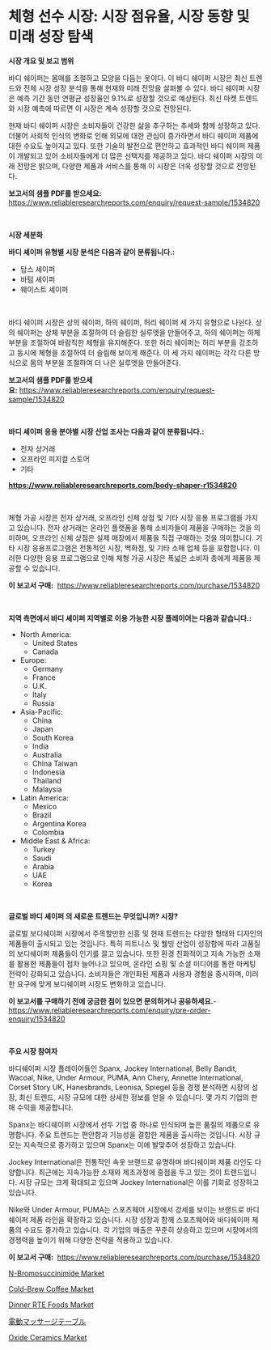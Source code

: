 <p><h1>체형 선수 시장: 시장 점유율, 시장 동향 및 미래 성장 탐색</h1></p><p><strong>시장 개요 및 보고 범위</strong></p>
<p><p>바디 쉐이퍼는 몸매를 조절하고 모양을 다듬는 옷이다. 이 바디 쉐이퍼 시장은 최신 트렌드와 전체 시장 성장 분석을 통해 현재와 미래 전망을 살펴볼 수 있다. 바디 쉐이퍼 시장은 예측 기간 동안 연평균 성장율인 9.1%로 성장할 것으로 예상된다. 최신 마켓 트렌드와 시장 예측에 따르면 이 시장은 계속 성장할 것으로 전망된다. </p><p>현재 바디 쉐이퍼 시장은 소비자들이 건강한 삶을 추구하는 추세와 함께 성장하고 있다. 더불어 사회적 인식의 변화로 인해 외모에 대한 관심이 증가하면서 바디 쉐이퍼 제품에 대한 수요도 높아지고 있다. 또한 기술의 발전으로 편안하고 효과적인 바디 쉐이퍼 제품이 개발되고 있어 소비자들에게 더 많은 선택지를 제공하고 있다. 바디 쉐이퍼 시장의 미래 전망은 밝으며, 다양한 제품과 서비스를 통해 이 시장은 더욱 성장할 것으로 전망된다.</p></p>
<p><strong>보고서의 샘플 PDF를 받으세요:</strong> <a href="https://www.reliableresearchreports.com/enquiry/request-sample/1534820">https://www.reliableresearchreports.com/enquiry/request-sample/1534820</a></p>
<p>&nbsp;</p>
<p><strong>시장 세분화</strong></p>
<p><strong>바디 셰이퍼 유형별 시장 분석은 다음과 같이 분류됩니다.:</strong></p>
<p><ul><li>탑스 셰이퍼</li><li>바텀 셰이퍼</li><li>웨이스트 셰이퍼</li></ul></p>
<p>&nbsp;</p>
<p><p>바디 쉐이퍼 시장은 상의 쉐이퍼, 하의 쉐이퍼, 허리 쉐이퍼 세 가지 유형으로 나뉜다. 상의 쉐이퍼는 상체 부분을 조절하여 더 슬림한 실루엣을 만들어주고, 하의 쉐이퍼는 하체 부분을 조절하여 바람직한 체형을 유지해준다. 또한 허리 쉐이퍼는 허리 부분을 강조하고 동시에 체형을 조절하여 더 슬림해 보이게 해준다. 이 세 가지 쉐이퍼는 각각 다른 방식으로 몸의 부분을 조절하여 더 나은 실루엣을 만들어준다.</p></p>
<p><strong>보고서의 샘플 PDF를 받으세요:</strong>&nbsp;<a href="https://www.reliableresearchreports.com/enquiry/request-sample/1534820">https://www.reliableresearchreports.com/enquiry/request-sample/1534820</a></p>
<p>&nbsp;</p>
<p><strong> 바디 셰이퍼 응용 분야별 시장 산업 조사는 다음과 같이 분류됩니다.:</strong></p>
<p><ul><li>전자 상거래</li><li>오프라인 피지컬 스토어</li><li>기타</li></ul></p>
<p><strong><a href="https://www.reliableresearchreports.com/body-shaper-r1534820">https://www.reliableresearchreports.com/body-shaper-r1534820</a></strong></p>
<p>&nbsp;</p>
<p><p>체형 가공 시장은 전자 상거래, 오프라인 신체 상점 및 기타 시장 응용 프로그램을 가지고 있습니다. 전자 상거래는 온라인 플랫폼을 통해 소비자들이 제품을 구매하는 것을 의미하며, 오프라인 신체 상점은 실제 매장에서 제품을 직접 구매하는 것을 의미합니다. 기타 시장 응용프로그램은 전통적인 시장, 백화점, 및 기타 소매 업체 등을 포함합니다. 이러한 다양한 응용 프로그램으로 인해 체형 가공 시장은 폭넓은 소비자 층에게 제품을 제공할 수 있습니다.</p></p>
<p><strong>이 보고서 구매:</strong>&nbsp; <a href="https://www.reliableresearchreports.com/purchase/1534820">https://www.reliableresearchreports.com/purchase/1534820</a></p>
<p>&nbsp;</p>
<p><strong>지역 측면에서 바디 셰이퍼 지역별로 이용 가능한 시장 플레이어는 다음과 같습니다.:</strong></p>
<p><ul>
    <li>
        North America:
        <ul>
            <li>United States</li>
            <li>Canada</li>
        </ul>
    </li>
    <li>
        Europe:
        <ul>
            <li>Germany</li>
            <li>France</li>
            <li>U.K.</li>
            <li>Italy</li>
            <li>Russia</li>
        </ul>
    </li>
    <li>
        Asia-Pacific:
        <ul>
            <li>China</li>
            <li>Japan</li>
            <li>South Korea</li>
            <li>India</li>
            <li>Australia</li>
            <li>China Taiwan</li>
            <li>Indonesia</li>
            <li>Thailand</li>
            <li>Malaysia</li>
        </ul>
    </li>
    <li>
        Latin America:
        <ul>
            <li>Mexico</li>
            <li>Brazil</li>
            <li>Argentina Korea</li>
            <li>Colombia</li>
        </ul>
    </li>
    <li>
        Middle East & Africa:
        <ul>
            <li>Turkey</li>
            <li>Saudi</li>
            <li>Arabia</li>
            <li>UAE</li>
            <li>Korea</li>
        </ul>
    </li>
    </ul></p>
<p>&nbsp;</p>
<p><strong>글로벌 바디 셰이퍼 의 새로운 트렌드는 무엇입니까? 시장?</strong></p>
<p><p>글로벌 보디쉐이퍼 시장에서 주목할만한 신흥 및 현재 트렌드는 다양한 형태와 디자인의 제품들이 출시되고 있는 것입니다. 특히 피트니스 및 웰빙 산업이 성장함에 따라 고품질의 보디쉐이퍼 제품들이 인기를 끌고 있습니다. 또한 환경 친화적이고 지속 가능한 소재를 활용한 제품들이 점차 늘어나고 있으며, 온라인 쇼핑 및 소셜 미디어를 통한 마케팅 전략이 강화되고 있습니다. 소비자들은 개인화된 제품과 사용자 경험을 중시하며, 이러한 요구에 맞게 보디쉐이퍼 시장도 변화하고 있습니다.</p></p>
<p><strong>이 보고서를 구매하기 전에 궁금한 점이 있으면 문의하거나 공유하세요.</strong>- <a href="https://www.reliableresearchreports.com/enquiry/pre-order-enquiry/1534820">https://www.reliableresearchreports.com/enquiry/pre-order-enquiry/1534820</a></p>
<p>&nbsp;</p>
<p><strong>주요 시장 참여자</strong></p>
<p><p>바디쉐이퍼 시장 플레이어들인 Spanx, Jockey International, Belly Bandit, Wacoal, Nike, Under Armour, PUMA, Ann Chery, Annette International, Corset Story UK, Hanesbrands, Leonisa, Spiegel 등을 경쟁 분석하면 시장의 성장, 최신 트렌드, 시장 규모에 대한 상세한 정보를 얻을 수 있습니다. 몇 가지 기업의 판매 수익을 제공합니다.</p><p>Spanx는 바디쉐이퍼 시장에서 선두 기업 중 하나로 인식되며 높은 품질의 제품으로 유명합니다. 주요 트렌드는 편안함과 기능성을 결합한 제품을 출시하는 것입니다. 시장 규모는 지속적으로 증가하고 있으며 Spanx는 이에 발맞추어 성장하고 있습니다.</p><p>Jockey International은 전통적인 속옷 브랜드로 유명하며 바디쉐이퍼 제품 라인도 다양합니다. 최근에는 지속가능한 소재와 제조과정에 중점을 두고 있는 것이 트렌드입니다. 시장 규모는 크게 확대되고 있으며 Jockey International은 이를 기회로 성장하고 있습니다.</p><p>Nike와 Under Armour, PUMA는 스포츠웨어 시장에서 강세를 보이는 브랜드로 바디쉐이퍼 제품 라인을 확장하고 있습니다. 시장 성장과 함께 스포츠웨어와 바디쉐이퍼 제품의 수요도 증가하고 있습니다. 각 기업의 매출은 꾸준히 상승하고 있으며 시장에서의 경쟁력을 높이기 위해 다양한 전략을 적용하고 있습니다.</p></p>
<p><strong>이 보고서 구매:</strong>&nbsp;&nbsp;<a href="https://www.reliableresearchreports.com/purchase/1534820">https://www.reliableresearchreports.com/purchase/1534820</a></p>
<p><p><a href="https://issuu.com/reportprime-2/docs/n-bromosuccinimide-market-size-2030.pptx">N-Bromosuccinimide Market</a></p><p><a href="https://github.com/wwwkeltoum/Market-Research-Report-List-2/blob/main/cold-brew-coffee-market.md">Cold-Brew Coffee Market</a></p><p><a href="https://github.com/joannesouthgate/Market-Research-Report-List-2/blob/main/dinner-rte-foods-market.md">Dinner RTE Foods Market</a></p><p><a href="https://github.com/vhemk0794148/Market-Research-Report-List-1/blob/main/995115119988.md">電動マッサージテーブル</a></p><p><a href="https://cat-emmental-94b.notion.site/Oxide-Ceramics-Market-Furnish-Information-about-Market-Size-Market-Share-Market-Dynamics-and-Proj-b3703cc36c2c45f1a50d911eb30e3cbc">Oxide Ceramics Market</a></p></p>